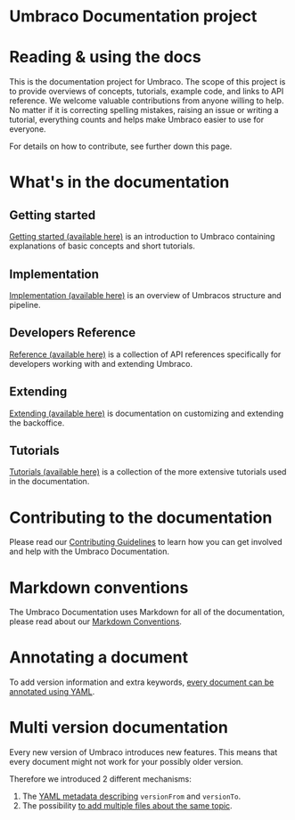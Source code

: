 # Umbraco Documentation project

# Reading & using the docs
This is the documentation project for Umbraco. The scope of this project is to provide overviews of concepts, tutorials, example code, and links to API reference.
We welcome valuable contributions from anyone willing to help. No matter if it is correcting spelling mistakes, raising an issue or writing a tutorial, everything counts and helps make Umbraco easier to use for everyone.

For details on how to contribute, see further down this page.

# What's in the documentation

## Getting started
[Getting started (available here)](Getting-Started/) is an introduction to Umbraco containing explanations of basic concepts and short tutorials.

## Implementation
[Implementation (available here)](Implementation/) is an overview of Umbracos structure and pipeline.

## Developers Reference
[Reference (available here)](Reference/index.md) is a collection of API references specifically for developers working with and extending Umbraco.

## Extending
[Extending (available here)](Extending/) is documentation on customizing and extending the backoffice.

## Tutorials
[Tutorials (available here)](Tutorials/) is a collection of the more extensive tutorials used in the documentation.

# Contributing to the documentation
Please read our [Contributing Guidelines](CONTRIBUTING.md) to learn how you can get involved and help with the Umbraco Documentation.

# Markdown conventions
The Umbraco Documentation uses Markdown for all of the documentation, please read about our [Markdown Conventions](Contribute/Markdown-Conventions/).

# Annotating a document

To add version information and extra keywords, [every document can be annotated using YAML](Contribute/adding-metadata.md). 

# Multi version documentation
Every new version of Umbraco introduces new features. This means that every document might not work for your possibly older version.

Therefore we introduced 2 different mechanisms:
1. The [YAML metadata describing](Contribute/adding-metadata.md) `versionFrom` and `versionTo`.
2. The possibility [to add multiple files about the same topic](Contribute/file-naming-conventions.md).